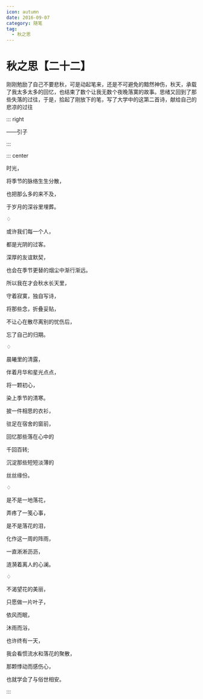 ```yaml
---
icon: autumn
date: 2016-09-07
category: 随笔
tag:
  - 秋之思
---
```


# 秋之思【二十二】

刚刚勉励了自己不要悲秋，可是动起笔来，还是不可避免的黯然神伤，秋天，承载了我太多太多的回忆，也结束了数个让我无数个夜晚落寞的故事。思绪又回到了那些失落的过往，于是，拾起了刚放下的笔，写了大学中的这第二首诗，献给自己的悲凉的过往

::: right

——引子

:::

::: center

时光，

将季节的脉络生生分散，

也把那么多的来不及，

于岁月的深谷里埋葬。

♢

或许我们每一个人，

都是光阴的过客。

深厚的友谊默契，

也会在季节更替的烟尘中渐行渐远。

所以我在才会秋水长天里，

守着寂寞，独自写诗，

将那些念，折叠妥贴，

不让心在散尽离别的忧伤后，

忘了自己的归期。

♢

晨曦里的清露，

伴着月华和星光点点，

将一颗初心，

染上季节的清寒。

披一件相思的衣衫，

驻足在宿舍的窗前，

回忆那些落在心中的

千回百转;

沉淀那些短短淡薄的

丝丝缘份。

♢

是不是一地落花，

弄疼了一笺心事，

是不是落花的泪，

化作这一周的阵雨，

一直淅淅沥沥，

涟漪着离人的心澜。

♢

不渴望花的美丽，

只愿做一片叶子，

依风而眠，

沐雨而浴，

也许终有一天，

我会看惯流水和落花的聚散，

那颗悸动而感伤心，

也就学会了与俗世相安。

:::
